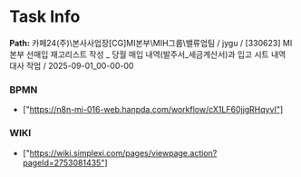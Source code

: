 # Task Info

**Path:** 카페24(주)\본사사업장\[CG]MI본부\MIH그룹\밸류업팀 / jygu / [330623] MI본부 선매입 재고리스트 작성 _ 당월 매입 내역(발주서_세금계산서)과 입고 시트 내역 대사 작업 / 2025-09-01_00-00-00

### BPMN
- ["https://n8n-mi-016-web.hanpda.com/workflow/cX1LF60jjgRHqyvI"]

### WIKI
- ["https://wiki.simplexi.com/pages/viewpage.action?pageId=2753081435"]

